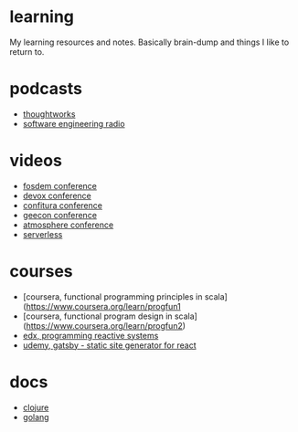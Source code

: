 # learning
My learning resources and notes. Basically brain-dump and things I like to return to.

# podcasts
 - [thoughtworks](http://thoughtworks.libsyn.com/diving-into-serverless-architecture?utm_source=newsletter&utm_medium=email&utm_content=offbynone&utm_campaign=Off-by-none%3A%20Issue%20%2323)
 - [software engineering radio](http://www.se-radio.net/)
 
# videos
 - [fosdem conference](https://video.fosdem.org/)
 - [devox conference](https://www.youtube.com/channel/UCCBVCTuk6uJrN3iFV_3vurg/videos)
 - [confitura conference](https://www.youtube.com/user/confiturapl/videos)
 - [geecon conference](https://www.youtube.com/channel/UCVnJYdr91EZW8YvtMrxB1bg/videos)
 - [atmosphere conference](https://www.youtube.com/user/AtmosphereConference/videos)
 - [serverless](https://www.youtube.com/channel/UCFYG383lawh9Hrs_DEKTtdg/videos)
 
# courses
- [coursera, functional programming principles in scala] (https://www.coursera.org/learn/progfun1
- [coursera, functional program design in scala] (https://www.coursera.org/learn/progfun2)
- [edx, programming reactive systems]()
- [udemy, gatsby - static site generator for react](https://www.udemy.com/gatsby-static-site-generator-for-react-complete-guide)
 
# docs
- [clojure](/clojure/clojure.md)
- [golang](/golang/golang.md)
